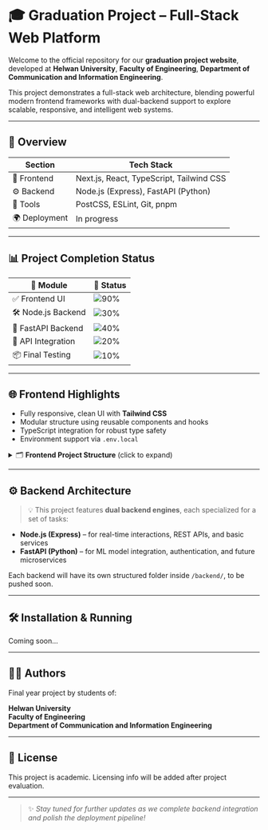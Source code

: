 # 🎓 Graduation Project – Full-Stack Web Platform

Welcome to the official repository for our **graduation project website**, developed at **Helwan University**, **Faculty of Engineering**, **Department of Communication and Information Engineering**.

This project demonstrates a full-stack web architecture, blending powerful modern frontend frameworks with dual-backend support to explore scalable, responsive, and intelligent web systems.

---

## 🚀 Overview

| Section       | Tech Stack                             |
|---------------|-----------------------------------------|
| 🧩 Frontend    | Next.js, React, TypeScript, Tailwind CSS |
| ⚙️ Backend     | Node.js (Express), FastAPI (Python)     |
| 🧪 Tools       | PostCSS, ESLint, Git, pnpm              |
| 🌍 Deployment | In progress                             |

---

## 📊 Project Completion Status

| 🧩 Module             | 🚀 Status                                           |
|----------------------|-----------------------------------------------------|
| ✅ Frontend UI        | ![90%](https://img.shields.io/badge/Progress-90%25-brightgreen) |
| 🛠️ Node.js Backend    | ![30%](https://img.shields.io/badge/Progress-30%25-yellow)      |
| 🧬 FastAPI Backend     | ![40%](https://img.shields.io/badge/Progress-40%25-orange)      |
| 🔗 API Integration     | ![20%](https://img.shields.io/badge/Progress-20%25-red)         |
| 📦 Final Testing       | ![10%](https://img.shields.io/badge/Progress-10%25-red)         |



---

## 🌐 Frontend Highlights

- Fully responsive, clean UI with **Tailwind CSS**
- Modular structure using reusable components and hooks
- TypeScript integration for robust type safety
- Environment support via `.env.local`

<details>
<summary>🗂️ <strong>Frontend Project Structure</strong> (click to expand)</summary>

<br>

```
📁 app/                # Core application routing and layout
📁 components/         # Reusable UI components (buttons, cards, etc.)
📁 hooks/              # Custom React hooks for logic reuse
📁 lib/                # Shared utilities and helper functions
📁 public/             # Static assets (images, fonts, etc.)
📁 styles/             # Tailwind and global CSS styling

📝 .env.local          # Local environment variables
📝 .gitignore          # Git ignored files and folders
📝 components.json     # Component metadata/configuration

📄 next-env.d.ts       # Next.js TypeScript declarations
📄 next.config.mjs     # Next.js configuration file
📄 postcss.config.mjs  # PostCSS configuration

📦 package.json        # Project dependencies and scripts
📦 package-lock.json   # Lock file (npm)
📦 pnpm-lock.yaml      # Lock file (pnpm)

🧠 project-structure.txt # Developer notes or documentation
🎨 tailwind.config.js  # Tailwind CSS custom config
📄 tsconfig.json       # TypeScript configuration
```

</details>

---

## ⚙️ Backend Architecture

> 💡 This project features **dual backend engines**, each specialized for a set of tasks:

- **Node.js (Express)** – for real-time interactions, REST APIs, and basic services
- **FastAPI (Python)** – for ML model integration, authentication, and future microservices

Each backend will have its own structured folder inside `/backend/`, to be pushed soon.

---

## 🛠 Installation & Running

Coming soon...

---

## 👨‍💻 Authors

Final year project by students of:

**Helwan University**  
**Faculty of Engineering**  
**Department of Communication and Information Engineering**

---

## 📌 License

This project is academic. Licensing info will be added after project evaluation.

---

> ✨ _Stay tuned for further updates as we complete backend integration and polish the deployment pipeline!_
